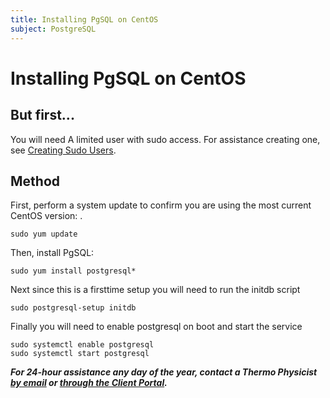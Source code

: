```yaml
---
title: Installing PgSQL on CentOS
subject: PostgreSQL
---
```


# Installing PgSQL on CentOS

## But first...
You will need A limited user with sudo access. For assistance creating one, see [Creating Sudo Users](https://www.thermo.io/how-to/security/creating-sudo-users).

## Method
First, perform a system update to confirm you are using the most current CentOS version: .
```shell
sudo yum update
```

Then, install PgSQL:
```shell
sudo yum install postgresql*
```
Next since this is a firsttime setup you will need to run the initdb script
```
sudo postgresql-setup initdb
```
Finally you will need to enable postgresql on boot and start the service
```
sudo systemctl enable postgresql
sudo systemctl start postgresql
```

**_For 24-hour assistance any day of the year, contact a Thermo Physicist [by email](mailto:physicists@thermo.io) or [through the Client Portal](https://www.thermo.io/login/)._**
